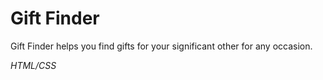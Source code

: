 # Gift Finder

Gift Finder helps you find gifts for your significant other for any occasion.

_HTML/CSS_
